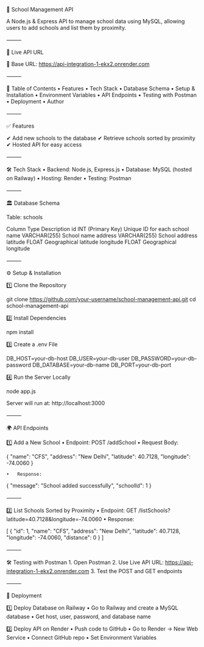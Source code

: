 📌 School Management API

A Node.js & Express API to manage school data using MySQL, allowing users to add schools and list them by proximity.

⸻

🚀 Live API URL

🔗 Base URL: https://api-integration-1-ekx2.onrender.com

⸻

📖 Table of Contents
	•	Features
	•	Tech Stack
	•	Database Schema
	•	Setup & Installation
	•	Environment Variables
	•	API Endpoints
	•	Testing with Postman
	•	Deployment
	•	Author

⸻

✅ Features

✔ Add new schools to the database
✔ Retrieve schools sorted by proximity
✔ Hosted API for easy access

⸻

🛠 Tech Stack
	•	Backend: Node.js, Express.js
	•	Database: MySQL (hosted on Railway)
	•	Hosting: Render
	•	Testing: Postman

⸻

🏛 Database Schema

Table: schools

Column	Type	Description
id	INT (Primary Key)	Unique ID for each school
name	VARCHAR(255)	School name
address	VARCHAR(255)	School address
latitude	FLOAT	Geographical latitude
longitude	FLOAT	Geographical longitude



⸻

⚙ Setup & Installation

1️⃣ Clone the Repository

git clone https://github.com/your-username/school-management-api.git
cd school-management-api

2️⃣ Install Dependencies

npm install

3️⃣ Create a .env File

DB_HOST=your-db-host
DB_USER=your-db-user
DB_PASSWORD=your-db-password
DB_DATABASE=your-db-name
DB_PORT=your-db-port

4️⃣ Run the Server Locally

node app.js

Server will run at: http://localhost:3000

⸻

🌍 API Endpoints

1️⃣ Add a New School
	•	Endpoint: POST /addSchool
	•	Request Body:

{
  "name": "CFS",
  "address": "New Delhi",
  "latitude": 40.7128,
  "longitude": -74.0060
}

	•	Response:

{
  "message": "School added successfully",
  "schoolId": 1
}



⸻

2️⃣ List Schools Sorted by Proximity
	•	Endpoint: GET /listSchools?latitude=40.7128&longitude=-74.0060
	•	Response:

[
  {
    "id": 1,
    "name": "CFS",
    "address": "New Delhi",
    "latitude": 40.7128,
    "longitude": -74.0060,
    "distance": 0
  }
]



⸻

🛠 Testing with Postman
	1.	Open Postman
	2.	Use Live API URL: https://api-integration-1-ekx2.onrender.com
	3.	Test the POST and GET endpoints

⸻

🚀 Deployment

1️⃣ Deploy Database on Railway
	•	Go to Railway and create a MySQL database
	•	Get host, user, password, and database name

2️⃣ Deploy API on Render
	•	Push code to GitHub
	•	Go to Render → New Web Service
	•	Connect GitHub repo
	•	Set Environment Variables

